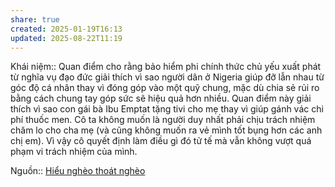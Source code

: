 ```yaml
---
share: true
created: 2025-01-19T16:13
updated: 2025-08-22T11:19
---
```

Khái niệm:: 
Quan điểm cho rằng bảo hiểm phi chính thức chủ yếu xuất phát từ nghĩa vụ đạo đức giải thích vì sao người dân ở Nigeria giúp đỡ lẫn nhau từ góc độ cá nhân thay vì đóng góp vào một quỹ chung, mặc dù chia sẻ rủi ro bằng cách chung tay góp sức sẽ hiệu quả hơn nhiều. Quan điểm này giải thích vì sao con gái bà Ibu Emptat tặng tivi cho mẹ thay vì giúp gánh vác chi phí thuốc men. Cô ta không muốn là người duy nhất phải chịu trách nhiệm chăm lo cho cha mẹ (và cũng không muốn ra vẻ mình tốt bụng hơn các anh chị em). Vì vậy cô quyết định làm điều gì đó tử tế mà vẫn không vượt quá phạm vi trách nhiệm của mình.

Nguồn:: [Hiểu nghèo thoát nghèo](../%CE%9E%20Ngu%E1%BB%93n/Hi%E1%BB%83u%20ngh%C3%A8o%20tho%C3%A1t%20ngh%C3%A8o.md)
